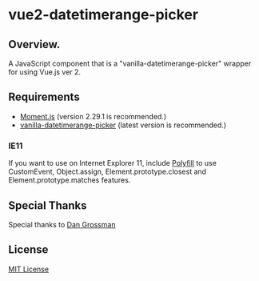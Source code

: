 # vue2-datetimerange-picker

## Overview.
A JavaScript component that is a "vanilla-datetimerange-picker" wrapper for using Vue.js ver 2.


## Requirements
-  [Moment.js](https://momentjs.com/) (version 2.29.1 is recommended.)
-  [vanilla-datetimerange-picker](https://github.com/alumuko/vanilla-datetimerange-picker) (latest version is recommended.)


### IE11
If you want to use on Internet Explorer 11, include [Polyfill](https://polyfill.io/v3/polyfill.js?ua=ie/11) to use CustomEvent, Object.assign, Element.prototype.closest and Element.prototype.matches features.


## Special Thanks
 Special thanks to [Dan Grossman](http://www.dangrossman.info/)

## License
 [MIT License](LICENSE)
